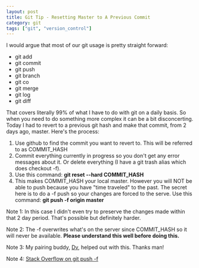 ```yaml
---
layout: post
title: Git Tip - Resetting Master to A Previous Commit
category: git
tags: ["git", "version_control"]
---
```

I would argue that most of our git usage is pretty straight forward:

* git add
* git commit
* git push
* git branch
* git co
* git merge
* git log
* git diff

That covers literally 99% of what I have to do with git on a daily basis.  So when you need to do something more complex it can be a bit disconcerting.  Today I had to revert to a previous git hash and make that commit, from 2 days ago, master.  Here's the process:

1.  Use github to find the commit you want to revert to.  This will be referred to as COMMIT_HASH
2.  Commit everything currently in progress so you don't get any error messages about it.  Or delete everything (I have a git trash alias which does checkout -f).
3.  Use this command: **git reset --hard COMMIT_HASH**
4.  This makes COMMIT_HASH your local master.  However you will NOT be able to push because you have "time traveled" to the past.  The secret here is to do a -f push so your changes are forced to the serve.  Use this command: **git push -f origin master**

Note 1: In this case I didn't even try to preserve the changes made within that 2 day period.  That's possible but definitely harder.

Note 2: The -f overwrites what's on the server since COMMIT_HASH so it will never be available.  **Please understand this well before doing this.**

Note 3: My pairing buddy, [Dv](http://www.dasari.me), helped out with this.  Thanks man!

Note 4: [Stack Overflow on git push -f](http://stackoverflow.com/questions/10298291/cannot-push-to-github-keeps-saying-need-merge)